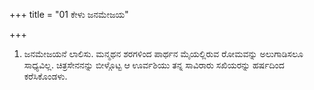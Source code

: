 +++
title = "01 ಕೇಳು ಜನಮೇಜಯ"

+++
1. ಜನಮೇಜಯನೆ ಲಾಲಿಸು. ಮನ್ಮಥನ ಶರಗಳಿಂದ ಪಾರ್ಥನ ಮೈಯಲ್ಲಿರುವ ರೋಮವನ್ನು ಅಲುಗಾಡಿಸಲೂ ಸಾಧ್ಯವಿಲ್ಲ. ಚಿತ್ರಸೇನನನ್ನು ಬೀಳ್ಗೊಟ್ಟ ಆ ಊರ್ವಶಿಯು ತನ್ನ ಸಾವಿರಾರು ಸಖಿಯರನ್ನು ಹರ್ಷದಿಂದ ಕರೆಸಿಕೊಂಡಳು.